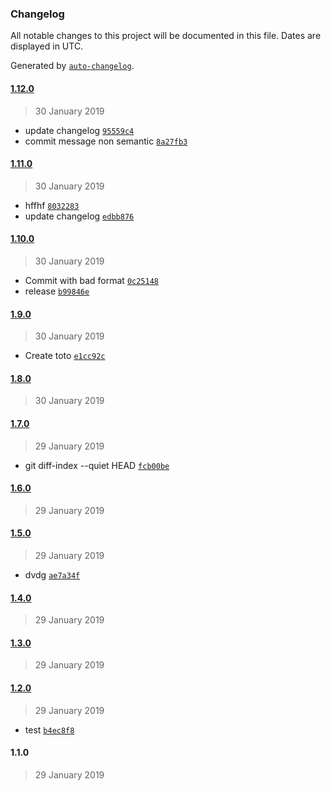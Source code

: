 ### Changelog

All notable changes to this project will be documented in this file. Dates are displayed in UTC.

Generated by [`auto-changelog`](https://github.com/CookPete/auto-changelog).

#### [1.12.0](https://github.com/jtassin/test_release/compare/1.11.0...1.12.0)

> 30 January 2019

- update changelog [`95559c4`](https://github.com/jtassin/test_release/commit/95559c455a300f4dd2861b9499a7fed86366fb90)
- commit message non semantic [`8a27fb3`](https://github.com/jtassin/test_release/commit/8a27fb39730ea2f7b9d934c7247e1547ee0bd26b)

#### [1.11.0](https://github.com/jtassin/test_release/compare/1.10.0...1.11.0)

> 30 January 2019

- hffhf [`8032283`](https://github.com/jtassin/test_release/commit/8032283d4f1eb728470cb8ec6df0e86f6daa9604)
- update changelog [`edbb876`](https://github.com/jtassin/test_release/commit/edbb87637da3cfa2e06f28a353aed4c985a9a9a3)

#### [1.10.0](https://github.com/jtassin/test_release/compare/1.9.0...1.10.0)

> 30 January 2019

- Commit with bad format [`0c25148`](https://github.com/jtassin/test_release/commit/0c25148ccd19e1404f80681ac99fbaf26e6cb627)
- release [`b99846e`](https://github.com/jtassin/test_release/commit/b99846ea3ea03a3895a5952b714e626c2765f442)

#### [1.9.0](https://github.com/jtassin/test_release/compare/1.8.0...1.9.0)

> 30 January 2019

- Create toto [`e1cc92c`](https://github.com/jtassin/test_release/commit/e1cc92cba1884ec6680bb9854202a4d091964108)

#### [1.8.0](https://github.com/jtassin/test_release/compare/1.7.0...1.8.0)

> 30 January 2019

#### [1.7.0](https://github.com/jtassin/test_release/compare/1.6.0...1.7.0)

> 29 January 2019

- git diff-index --quiet HEAD [`fcb00be`](https://github.com/jtassin/test_release/commit/fcb00be63151c1c3a351a4955d1dc1ec4b3deab1)

#### [1.6.0](https://github.com/jtassin/test_release/compare/1.5.0...1.6.0)

> 29 January 2019

#### [1.5.0](https://github.com/jtassin/test_release/compare/1.4.0...1.5.0)

> 29 January 2019

- dvdg [`ae7a34f`](https://github.com/jtassin/test_release/commit/ae7a34fcd483700153154997c3d7605b33d9eaee)

#### [1.4.0](https://github.com/jtassin/test_release/compare/1.3.0...1.4.0)

> 29 January 2019

#### [1.3.0](https://github.com/jtassin/test_release/compare/1.2.0...1.3.0)

> 29 January 2019

#### [1.2.0](https://github.com/jtassin/test_release/compare/1.1.0...1.2.0)

> 29 January 2019

- test [`b4ec8f8`](https://github.com/jtassin/test_release/commit/b4ec8f8fe875684d1b4bf7a4f7aa7ffa0447b7b3)

#### 1.1.0

> 29 January 2019
